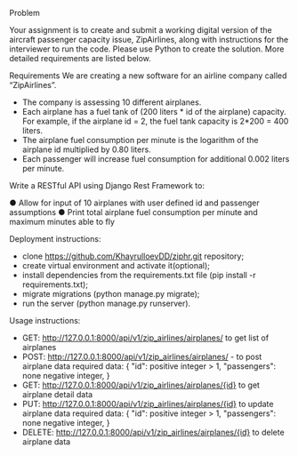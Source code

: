 Problem

Your assignment is to create and submit a working digital version of the aircraft passenger
capacity issue, ZipAirlines, along with instructions for the interviewer to run the code. Please
use Python to create the solution. More detailed requirements are listed below.

Requirements
We are creating a new software for an airline company called “ZipAirlines”.
- The company is assessing 10 different airplanes.
- Each airplane has a fuel tank of (200 liters * id of the airplane) capacity. For example, if
the airplane id = 2, the fuel tank capacity is 2*200 = 400 liters.
- The airplane fuel consumption per minute is the logarithm of the airplane id multiplied by
0.80 liters.
- Each passenger will increase fuel consumption for additional 0.002 liters per minute.

Write a RESTful API using Django Rest Framework to:

● Allow for input of 10 airplanes with user defined id and passenger assumptions
● Print total airplane fuel consumption per minute and maximum minutes able to fly

Deployment instructions:

- clone https://github.com/KhayrulloevDD/ziphr.git repository;
- create virtual environment and activate it(optional);
- install dependencies from the requirements.txt file (pip install -r requirements.txt);
- migrate migrations (python manage.py migrate);
- run the server (python manage.py runserver).

Usage instructions:

 - GET:    http://127.0.0.1:8000/api/v1/zip_airlines/airplanes/ to get list of airplanes
 - POST:   http://127.0.0.1:8000/api/v1/zip_airlines/airplanes/ - to post airplane data
   required data:
    {
        "id": positive integer > 1,
        "passengers": none negative integer,
    }
 - GET:    http://127.0.0.1:8000/api/v1/zip_airlines/airplanes/{id} to get airplane detail data
 - PUT:    http://127.0.0.1:8000/api/v1/zip_airlines/airplanes/{id} to update airplane data
   required data:
    {
        "id": positive integer > 1,
        "passengers": none negative integer,
    }
 - DELETE: http://127.0.0.1:8000/api/v1/zip_airlines/airplanes/{id} to delete airplane data
